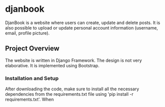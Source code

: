 # djanbook
DjanBook is a website where users can create, update and delete posts. It is also possible to upload or update personal account information (username, email, profile picture).
## Project Overview
The website is written in Django Framework. The design is not very elaborative. It is implemented using Bootstrap. 
### Installation and Setup
After downloading the code, make sure to install all the necessary dependencies from the requirements.txt file using 'pip install -r requirements.txt'. When 
